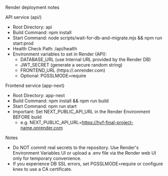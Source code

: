 Render deployment notes

API service (api/)
- Root Directory: api
- Build Command: npm install
- Start Command: node scripts/wait-for-db-and-migrate.mjs && npm run start:prod
- Health Check Path: /api/health
- Environment variables to set in Render (API):
  - DATABASE_URL (use Internal URL provided by the Render DB)
  - JWT_SECRET (generate a secure random string)
  - FRONTEND_URL (https://<your-frontend>.onrender.com)
  - Optional: PGSSLMODE=require

Frontend service (app-next)
- Root Directory: app-next
- Build Command: npm install && npm run build
- Start Command: npm run start
- Important: Set NEXT_PUBLIC_API_URL in the Render Environment BEFORE build
  - e.g. NEXT_PUBLIC_API_URL=https://hyf-final-project-name.onrender.com

Notes
- Do NOT commit real secrets to the repository. Use Render's Environment Variables UI or upload a .env file via the Render web UI only for temporary convenience.
- If you experience DB SSL errors, set PGSSLMODE=require or configure knex to use a CA certificate.
